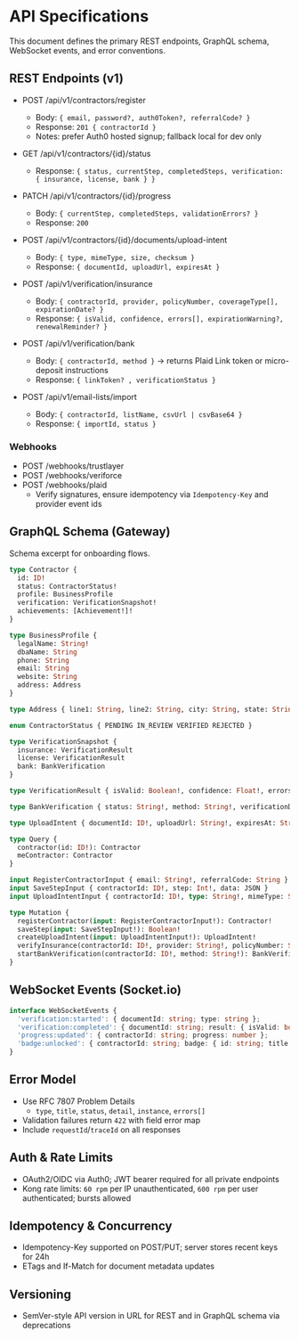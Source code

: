 # API Specifications

This document defines the primary REST endpoints, GraphQL schema, WebSocket events, and error conventions.

## REST Endpoints (v1)

- POST /api/v1/contractors/register
  - Body: `{ email, password?, auth0Token?, referralCode? }`
  - Response: `201 { contractorId }`
  - Notes: prefer Auth0 hosted signup; fallback local for dev only

- GET /api/v1/contractors/{id}/status
  - Response: `{ status, currentStep, completedSteps, verification: { insurance, license, bank } }`

- PATCH /api/v1/contractors/{id}/progress
  - Body: `{ currentStep, completedSteps, validationErrors? }`
  - Response: `200`

- POST /api/v1/contractors/{id}/documents/upload-intent
  - Body: `{ type, mimeType, size, checksum }`
  - Response: `{ documentId, uploadUrl, expiresAt }`

- POST /api/v1/verification/insurance
  - Body: `{ contractorId, provider, policyNumber, coverageType[], expirationDate? }`
  - Response: `{ isValid, confidence, errors[], expirationWarning?, renewalReminder? }`

- POST /api/v1/verification/bank
  - Body: `{ contractorId, method }` → returns Plaid Link token or micro-deposit instructions
  - Response: `{ linkToken? , verificationStatus }`

- POST /api/v1/email-lists/import
  - Body: `{ contractorId, listName, csvUrl | csvBase64 }`
  - Response: `{ importId, status }`

### Webhooks

- POST /webhooks/trustlayer
- POST /webhooks/veriforce
- POST /webhooks/plaid
  - Verify signatures, ensure idempotency via `Idempotency-Key` and provider event ids

## GraphQL Schema (Gateway)

Schema excerpt for onboarding flows.

```graphql
type Contractor {
  id: ID!
  status: ContractorStatus!
  profile: BusinessProfile
  verification: VerificationSnapshot!
  achievements: [Achievement!]!
}

type BusinessProfile {
  legalName: String!
  dbaName: String
  phone: String
  email: String
  website: String
  address: Address
}

type Address { line1: String, line2: String, city: String, state: String, postalCode: String, country: String }

enum ContractorStatus { PENDING IN_REVIEW VERIFIED REJECTED }

type VerificationSnapshot {
  insurance: VerificationResult
  license: VerificationResult
  bank: BankVerification
}

type VerificationResult { isValid: Boolean!, confidence: Float!, errors: [String!] }

type BankVerification { status: String!, method: String!, verificationDate: String }

type UploadIntent { documentId: ID!, uploadUrl: String!, expiresAt: String! }

type Query {
  contractor(id: ID!): Contractor
  meContractor: Contractor
}

input RegisterContractorInput { email: String!, referralCode: String }
input SaveStepInput { contractorId: ID!, step: Int!, data: JSON }
input UploadIntentInput { contractorId: ID!, type: String!, mimeType: String!, size: Int!, checksum: String! }

type Mutation {
  registerContractor(input: RegisterContractorInput!): Contractor!
  saveStep(input: SaveStepInput!): Boolean!
  createUploadIntent(input: UploadIntentInput!): UploadIntent!
  verifyInsurance(contractorId: ID!, provider: String!, policyNumber: String!): VerificationResult!
  startBankVerification(contractorId: ID!, method: String!): BankVerification!
}
```

## WebSocket Events (Socket.io)

```ts
interface WebSocketEvents {
  'verification:started': { documentId: string; type: string };
  'verification:completed': { documentId: string; result: { isValid: boolean; confidence: number; errors: string[] } };
  'progress:updated': { contractorId: string; progress: number };
  'badge:unlocked': { contractorId: string; badge: { id: string; title: string } };
}
```

## Error Model

- Use RFC 7807 Problem Details
  - `type`, `title`, `status`, `detail`, `instance`, `errors[]`
- Validation failures return `422` with field error map
- Include `requestId`/`traceId` on all responses

## Auth & Rate Limits

- OAuth2/OIDC via Auth0; JWT bearer required for all private endpoints
- Kong rate limits: `60 rpm` per IP unauthenticated, `600 rpm` per user authenticated; bursts allowed

## Idempotency & Concurrency

- Idempotency-Key supported on POST/PUT; server stores recent keys for 24h
- ETags and If-Match for document metadata updates

## Versioning

- SemVer-style API version in URL for REST and in GraphQL schema via deprecations

